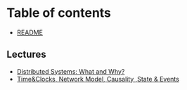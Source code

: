 # Table of contents

* [README](README.md)

## Lectures

* [Distributed Systems: What and Why?](lecture01.md)
* [Time\&Clocks, Network Model, Causality ,State & Events](lecture02.md)
